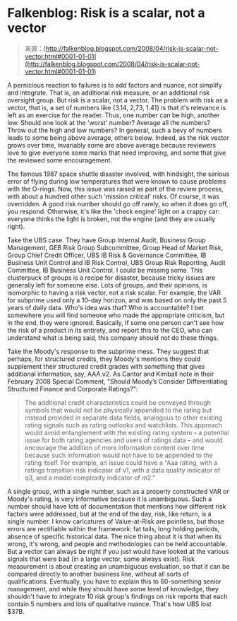 <!--yml
category: 未分类
date: 2024-05-12 23:20:59
-->

# Falkenblog: Risk is a scalar, not a vector

> 来源：[http://falkenblog.blogspot.com/2008/04/risk-is-scalar-not-vector.html#0001-01-01](http://falkenblog.blogspot.com/2008/04/risk-is-scalar-not-vector.html#0001-01-01)

A pernicious reaction to failures is to add factors and nuance, not simplify and integrate. That is, an additional risk measure, or an additional risk oversight group. But risk is a scalar, not a vector. The problem with risk as a vector, that is, a set of numbers like {3.14, 2,73, 1.41} is that it's relevance is left as an exercise for the reader. Thus, one number can be high, another low. Should one look at the 'worst' number? Average all the numbers? Throw out the high and low numbers? In general, such a bevy of numbers leads to some being above average, others below. Indeed, as the risk vector grows over time, invariably some are above average because reviewers love to give everyone some marks that need improving, and some that give the reviewed some encouragement.

The famous 1987 space shuttle disaster involved, with hindsight, the serious error of flying during low temperatures that were known to cause problems with the O-rings. Now, this issue was raised as part of the review process, with about a hundred other such 'mission critical' risks. Of course, it was overridden. A good risk number should go off rarely, so when it does go off, you respond. Otherwise, it's like the 'check engine' light on a crappy car: everyone thinks the light is broken, not the engine (and they are usually right).

Take the UBS case. They have Group Internal Audit, Business Group Management, GEB Risk Group Subcommittee, Group Head of Market Risk, Group Chief Credit Officer, UBS IB Risk & Governance Committee, IB Business Unit Control and IB Risk Control, UBS Group Risk Reporting, Audit Committee, IB Business Unit Control. I could be missing some. This clusterpuck of groups is a recipe for disaster, because tricky issues are generally left for someone else. Lots of groups, and their opinions, is isomorphic to having a risk vector, not a risk scalar. For example, the VAR for subprime used only a 10-day horizon, and was based on only the past 5 years of daily data. Who's idea was that? Who is accountable? I bet somewhere you will find someone who made the appropriate criticism, but in the end, they were ignored. Basically, if some one person can't see how the risk of a product in its entirety, and report this to the CEO, who can understand what is being said, this company should not do these things.

Take the Moody's response to the subprime mess. They suggest that perhaps, for structured credits, they Moody's mentions they could supplement their structured credit grades with something that gives additional information, say, AAA.v2\. As Cantor and Kimball note in their February 2008 Special Comment, "Should Moody’s Consider Differentiating Structured Finance and Corporate Ratings?":

> The additional credit characteristics could be conveyed through symbols that would not be physically appended to the rating but instead provided in separate data fields, analogous to other existing rating signals such as rating outlooks and watchlists. This approach would avoid entanglement with the existing rating system – a potential issue for both rating agencies and users of ratings data – and would encourage the addition of more information content over time because such information would not have to be appended to the rating itself. For example, an issue could have a “Aaa rating, with a ratings transition risk indicator of v1, with a data quality indicator of q3, and a model complexity indicator of m2."

A single group, with a single number, such as a properly constructed VAR or Moody's rating, is very informative because it is unambiguous. Such a number should have lots of documentation that mentions how different risk factors were addressed, but at the end of the day, risk, like return, is a single number. I know caricatures of Value-at-Risk are pointless, but those errors are rectifiable within the framework: fat tails, long holding periods, absence of specific historical data. The nice thing about it is that when its wrong, it's wrong, and people and methodologies can be held accountable. But a vector can always be right if you just would have looked at the various signals that were bad (in a large vector, some always exist). Risk measurement is about creating an unambiguous evaluation, so that it can be compared directly to another business line, without all sorts of qualifications. Eventually, you have to explain this to 60-something senior management, and while they should have some level of knowledge, they shouldn't have to integrate 10 risk group's findings on risk reports that each contain 5 numbers and lots of qualitative nuance. That's how UBS lost $37B.